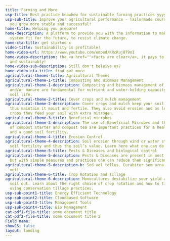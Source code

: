 ```yaml
---
title: Farming and More
usp-title: Best practice knowhow for sustainable farming practices yyyyy
usp-sub-title: Improve your agricultural performance - Tailormade courses to help
  you grow more stable and successful!
home-title: Helping you prepare!
home-description: A platform to provide you with the information to make your farming
  system fit for the future, to resist climate change.
home-cta-title: get started x
video-title: Sustainability is profitable!
home-video-url: https://www.youtube.com/embed/KRcRuj8T9oI
home-video-description: the <a href="">facts are clear</a>, it pays to grow biologically
  and sustainably!
home-video-sub-description: Still don't beleive us?
home-video-cta-title: find out more
agricultural-themes-title: Agricultural Themes
agricultural-theme-1-title: Composting and Biomass Management
agricultural-theme-1-description: Composting and biomass management of crop residues
  and/or manure are fundamental for nutrient and water-holding capacity and a healthy
  soil life.
agricultural-theme-2-title: Cover crops and mulch management
agricultural-theme-2-description: Cover crops and mulch keep your soil covered and
  thus maintain it moist and fertile. They also avoid erosion and as leguminous cover
  crops they feed your soil with extra nitrogen.
agricultural-theme-3-title: Beneficial microbes
agricultural-theme-3-description: The use of Beneficial Microbes and the production
  of compost starter and compost tea are important practices for a healthy soil life
  and a good soil fertility.
agricultural-theme-4-title: Erosion Control
agricultural-theme-4-description: Soil erosion through wind or water strongly degrades
  soil fertility and thus the soil’s value. Learn here what one can do about it.<br/><br/>
agricultural-theme-5-title: Pests & Diseases and biological control
agricultural-theme-5-description: Pests & Diseases are present in most farms worldwide,
  but with simple measures and practices one can reduce them significantly.<br/><br/>
agricultural-theme-5-description-b: Sed vel tellus. Curabitur sem urna, consequat
  vel!
agricultural-theme-6-title: Crop Rotation and Tillage
agricultural-theme-6-description: Monocultures destabilize your yield and leach your
  soil out. Learn about the right choice of crop rotation and how to till the soil
  using conservation tillage practices.
usp-sub-point1-title: Energy Efficient Technology
usp-sub-point2-title: Cloudbased Software
usp-sub-point3-title: Management Tools
usp-sub-point4-title: Bio Management
cat-pdf1-file-title: some document title
cat-pdf2-file-title: some document title 2
Field name: 
showJS: false
layout: landing
---
```


